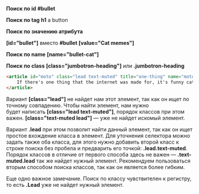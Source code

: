 
**Поиск по id**
**#bullet**

**Поиск по tag**
**h1**
a
button

**Поиск по значению атрибута**

**[id="bullet"]** вместо **#bullet**
**[value="Cat memes"]**

**Поиск по name**
**[name="bullet-cat"]**

**Поиск по class**
**[class="jumbotron-heading"]** или **.jumbotron-heading**
```html
<article id="moto" class="lead text-muted" title="one-thing" name="moto">
	If there's one thing that the internet was made for, it's funny cat memes.
</article>
```
Вариант **[class="lead"]** не найдет нам этот элемент, так как он ищет по точному совпадению. Чтобы найти элемент, нам нужно будет написать **[class="lead text-muted"]**, порядок классов при этом важен. **[class="text-muted lead"]** — уже не найдет искомый элемент.

Вариант **.lead** при этом позволит найти данный элемент, так как он ищет простое вхождение класса в элемент. Для уточнения селектора можно задать также оба класса, для этого нужно добавить второй класс к строке поиска без пробела и предварить его точкой: **.lead.text-muted**. Порядок классов в отличие от первого способа здесь не важен — **.text-muted.lead** так же найдет нужный элемент. Рекомендуем пользоваться вторым способом поиска классов, так как он является более гибким.

Еще одно важное замечание. Поиск по классу чувствителен к регистру, то есть **.Lead** уже не найдет нужный элемент.


